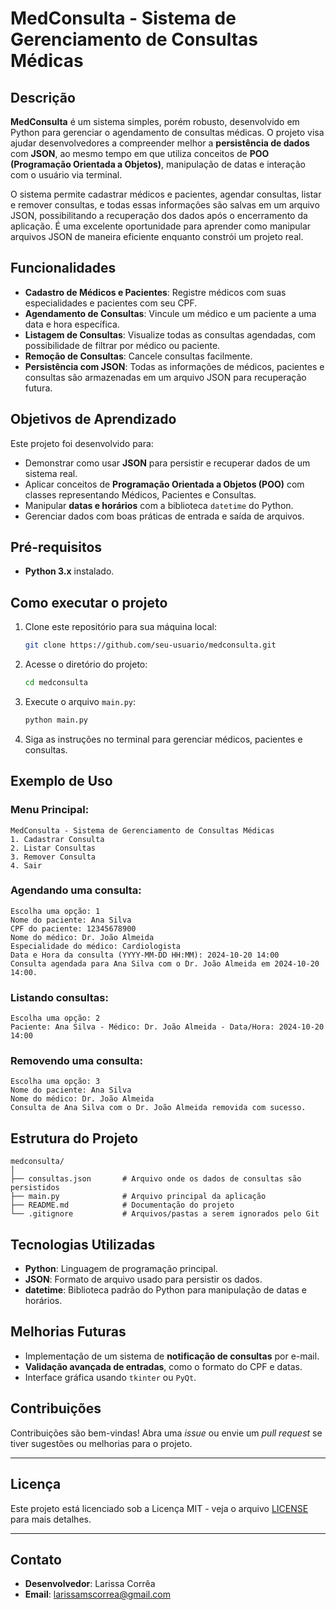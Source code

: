 # MedConsulta - Sistema de Gerenciamento de Consultas Médicas

## Descrição

**MedConsulta** é um sistema simples, porém robusto, desenvolvido em Python para gerenciar o agendamento de consultas médicas. O projeto visa ajudar desenvolvedores a compreender melhor a **persistência de dados** com **JSON**, ao mesmo tempo em que utiliza conceitos de **POO (Programação Orientada a Objetos)**, manipulação de datas e interação com o usuário via terminal.

O sistema permite cadastrar médicos e pacientes, agendar consultas, listar e remover consultas, e todas essas informações são salvas em um arquivo JSON, possibilitando a recuperação dos dados após o encerramento da aplicação. É uma excelente oportunidade para aprender como manipular arquivos JSON de maneira eficiente enquanto constrói um projeto real.

## Funcionalidades

- **Cadastro de Médicos e Pacientes**: Registre médicos com suas especialidades e pacientes com seu CPF.
- **Agendamento de Consultas**: Vincule um médico e um paciente a uma data e hora específica.
- **Listagem de Consultas**: Visualize todas as consultas agendadas, com possibilidade de filtrar por médico ou paciente.
- **Remoção de Consultas**: Cancele consultas facilmente.
- **Persistência com JSON**: Todas as informações de médicos, pacientes e consultas são armazenadas em um arquivo JSON para recuperação futura.

## Objetivos de Aprendizado

Este projeto foi desenvolvido para:
- Demonstrar como usar **JSON** para persistir e recuperar dados de um sistema real.
- Aplicar conceitos de **Programação Orientada a Objetos (POO)** com classes representando Médicos, Pacientes e Consultas.
- Manipular **datas e horários** com a biblioteca `datetime` do Python.
- Gerenciar dados com boas práticas de entrada e saída de arquivos.

## Pré-requisitos

- **Python 3.x** instalado.

## Como executar o projeto

1. Clone este repositório para sua máquina local:
    ```bash
    git clone https://github.com/seu-usuario/medconsulta.git
    ```
   
2. Acesse o diretório do projeto:
    ```bash
    cd medconsulta
    ```

3. Execute o arquivo `main.py`:
    ```bash
    python main.py
    ```

4. Siga as instruções no terminal para gerenciar médicos, pacientes e consultas.

## Exemplo de Uso

### Menu Principal:

```
MedConsulta - Sistema de Gerenciamento de Consultas Médicas
1. Cadastrar Consulta
2. Listar Consultas
3. Remover Consulta
4. Sair
```

### Agendando uma consulta:

```
Escolha uma opção: 1
Nome do paciente: Ana Silva
CPF do paciente: 12345678900
Nome do médico: Dr. João Almeida
Especialidade do médico: Cardiologista
Data e Hora da consulta (YYYY-MM-DD HH:MM): 2024-10-20 14:00
Consulta agendada para Ana Silva com o Dr. João Almeida em 2024-10-20 14:00.
```

### Listando consultas:

```
Escolha uma opção: 2
Paciente: Ana Silva - Médico: Dr. João Almeida - Data/Hora: 2024-10-20 14:00
```

### Removendo uma consulta:

```
Escolha uma opção: 3
Nome do paciente: Ana Silva
Nome do médico: Dr. João Almeida
Consulta de Ana Silva com o Dr. João Almeida removida com sucesso.
```

## Estrutura do Projeto

```
medconsulta/
│
├── consultas.json       # Arquivo onde os dados de consultas são persistidos
├── main.py              # Arquivo principal da aplicação
├── README.md            # Documentação do projeto
└── .gitignore           # Arquivos/pastas a serem ignorados pelo Git
```

## Tecnologias Utilizadas

- **Python**: Linguagem de programação principal.
- **JSON**: Formato de arquivo usado para persistir os dados.
- **datetime**: Biblioteca padrão do Python para manipulação de datas e horários.

## Melhorias Futuras

- Implementação de um sistema de **notificação de consultas** por e-mail.
- **Validação avançada de entradas**, como o formato do CPF e datas.
- Interface gráfica usando `tkinter` ou `PyQt`.

## Contribuições

Contribuições são bem-vindas! Abra uma *issue* ou envie um *pull request* se tiver sugestões ou melhorias para o projeto.

---

## Licença

Este projeto está licenciado sob a Licença MIT - veja o arquivo [LICENSE](LICENSE) para mais detalhes.

---

## Contato

- **Desenvolvedor**: Larissa Corrêa
- **Email**: larissamscorrea@gmail.com
